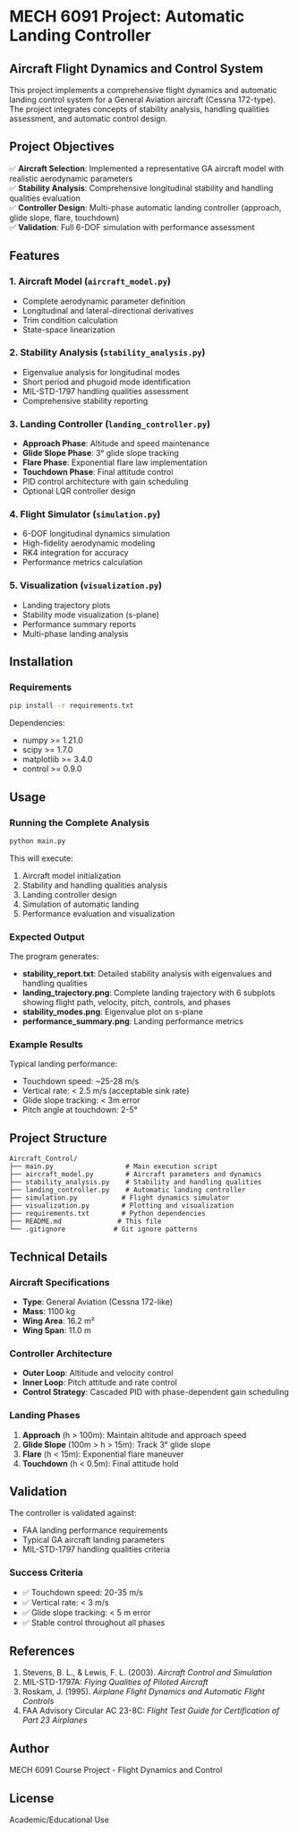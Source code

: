 # MECH 6091 Project: Automatic Landing Controller

## Aircraft Flight Dynamics and Control System

This project implements a comprehensive flight dynamics and automatic landing control system for a General Aviation aircraft (Cessna 172-type). The project integrates concepts of stability analysis, handling qualities assessment, and automatic control design.

## Project Objectives

✅ **Aircraft Selection**: Implemented a representative GA aircraft model with realistic aerodynamic parameters  
✅ **Stability Analysis**: Comprehensive longitudinal stability and handling qualities evaluation  
✅ **Controller Design**: Multi-phase automatic landing controller (approach, glide slope, flare, touchdown)  
✅ **Validation**: Full 6-DOF simulation with performance assessment

## Features

### 1. Aircraft Model (`aircraft_model.py`)
- Complete aerodynamic parameter definition
- Longitudinal and lateral-directional derivatives
- Trim condition calculation
- State-space linearization

### 2. Stability Analysis (`stability_analysis.py`)
- Eigenvalue analysis for longitudinal modes
- Short period and phugoid mode identification
- MIL-STD-1797 handling qualities assessment
- Comprehensive stability reporting

### 3. Landing Controller (`landing_controller.py`)
- **Approach Phase**: Altitude and speed maintenance
- **Glide Slope Phase**: 3° glide slope tracking
- **Flare Phase**: Exponential flare law implementation
- **Touchdown Phase**: Final attitude control
- PID control architecture with gain scheduling
- Optional LQR controller design

### 4. Flight Simulator (`simulation.py`)
- 6-DOF longitudinal dynamics simulation
- High-fidelity aerodynamic modeling
- RK4 integration for accuracy
- Performance metrics calculation

### 5. Visualization (`visualization.py`)
- Landing trajectory plots
- Stability mode visualization (s-plane)
- Performance summary reports
- Multi-phase landing analysis

## Installation

### Requirements
```bash
pip install -r requirements.txt
```

Dependencies:
- numpy >= 1.21.0
- scipy >= 1.7.0
- matplotlib >= 3.4.0
- control >= 0.9.0

## Usage

### Running the Complete Analysis

```bash
python main.py
```

This will execute:
1. Aircraft model initialization
2. Stability and handling qualities analysis
3. Landing controller design
4. Simulation of automatic landing
5. Performance evaluation and visualization

### Expected Output

The program generates:
- **stability_report.txt**: Detailed stability analysis with eigenvalues and handling qualities
- **landing_trajectory.png**: Complete landing trajectory with 6 subplots showing flight path, velocity, pitch, controls, and phases
- **stability_modes.png**: Eigenvalue plot on s-plane
- **performance_summary.png**: Landing performance metrics

### Example Results

Typical landing performance:
- Touchdown speed: ~25-28 m/s
- Vertical rate: < 2.5 m/s (acceptable sink rate)
- Glide slope tracking: < 3m error
- Pitch angle at touchdown: 2-5°

## Project Structure

```
Aircraft_Control/
├── main.py                  # Main execution script
├── aircraft_model.py        # Aircraft parameters and dynamics
├── stability_analysis.py    # Stability and handling qualities
├── landing_controller.py    # Automatic landing controller
├── simulation.py           # Flight dynamics simulator
├── visualization.py        # Plotting and visualization
├── requirements.txt        # Python dependencies
├── README.md              # This file
└── .gitignore            # Git ignore patterns
```

## Technical Details

### Aircraft Specifications
- **Type**: General Aviation (Cessna 172-like)
- **Mass**: 1100 kg
- **Wing Area**: 16.2 m²
- **Wing Span**: 11.0 m

### Controller Architecture
- **Outer Loop**: Altitude and velocity control
- **Inner Loop**: Pitch attitude and rate control
- **Control Strategy**: Cascaded PID with phase-dependent gain scheduling

### Landing Phases
1. **Approach** (h > 100m): Maintain altitude and approach speed
2. **Glide Slope** (100m > h > 15m): Track 3° glide slope
3. **Flare** (h < 15m): Exponential flare maneuver
4. **Touchdown** (h < 0.5m): Final attitude hold

## Validation

The controller is validated against:
- FAA landing performance requirements
- Typical GA aircraft landing parameters
- MIL-STD-1797 handling qualities criteria

### Success Criteria
- ✅ Touchdown speed: 20-35 m/s
- ✅ Vertical rate: < 3 m/s
- ✅ Glide slope tracking: < 5 m error
- ✅ Stable control throughout all phases

## References

1. Stevens, B. L., & Lewis, F. L. (2003). *Aircraft Control and Simulation*
2. MIL-STD-1797A: *Flying Qualities of Piloted Aircraft*
3. Roskam, J. (1995). *Airplane Flight Dynamics and Automatic Flight Controls*
4. FAA Advisory Circular AC 23-8C: *Flight Test Guide for Certification of Part 23 Airplanes*

## Author

MECH 6091 Course Project - Flight Dynamics and Control

## License

Academic/Educational Use
